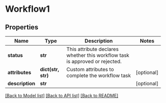 # Workflow1

## Properties
Name | Type | Description | Notes
------------ | ------------- | ------------- | -------------
**status** | **str** | This attribute declares whether this workflow task is approved or rejected.  | 
**attributes** | **dict(str, str)** | Custom attributes to complete the workflow task  | [optional] 
**description** | **str** |  | [optional] 

[[Back to Model list]](../README.md#documentation-for-models) [[Back to API list]](../README.md#documentation-for-api-endpoints) [[Back to README]](../README.md)


